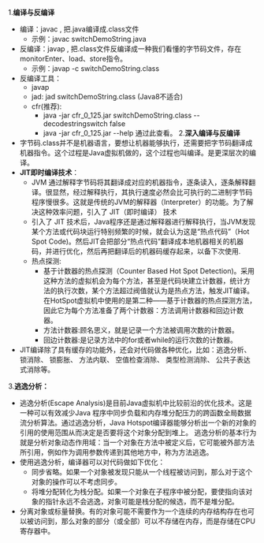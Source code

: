 1.**编译与反编译**
- 编译：javac , 把.java编译成.class文件
    - 示例：javac switchDemoString.java
- 反编译：javap , 把.class文件反编译成一种我们看懂的字节码文件，存在monitorEnter、load、store指令。
    - 示例：javap -c switchDemoString.class
- 反编译工具：
    - javap
    - jad: jad switchDemoString.class (Java8不适合)
    - cfr(推荐):
        - java -jar cfr_0_125.jar switchDemoString.class --decodestringswitch false
        - java -jar cfr_0_125.jar --help 通过此查看。
2.**深入编译与反编译**
- 字节码.class并不是机器语言，要想让机器能够执行，还需要把字节码翻译成机器指令。这个过程是Java虚拟机做的，这个过程也叫编译。是更深层次的编译。
- **JIT即时编译技术**：
    - JVM 通过解释字节码将其翻译成对应的机器指令，逐条读入，逐条解释翻译。很显然，经过解释执行，其执行速度必然会比可执行的二进制字节码程序慢很多。这就是传统的JVM的解释器（Interpreter）的功能。为了解决这种效率问题，引入了 JIT（即时编译） 技术
    - 引入了 JIT 技术后，Java程序还是通过解释器进行解释执行，当JVM发现某个方法或代码块运行特别频繁的时候，就会认为这是“热点代码”（Hot Spot Code)。然后JIT会把部分“热点代码”翻译成本地机器相关的机器码，并进行优化，然后再把翻译后的机器码缓存起来，以备下次使用.
    - 热点探测:
        - 基于计数器的热点探测（Counter Based Hot Spot Detection)。采用这种方法的虚拟机会为每个方法，甚至是代码块建立计数器，统计方法的执行次数，某个方法超过阀值就认为是热点方法，触发JIT编译。在HotSpot虚拟机中使用的是第二种——基于计数器的热点探测方法，因此它为每个方法准备了两个计数器：方法调用计数器和回边计数器。
        - 方法计数器:顾名思义，就是记录一个方法被调用次数的计数器。
        - 回边计数器:是记录方法中的for或者while的运行次数的计数器。
- JIT编译除了具有缓存的功能外，还会对代码做各种优化，比如：逃逸分析、 锁消除、 锁膨胀、 方法内联、 空值检查消除、 类型检测消除、 公共子表达式消除等。

3.**逃逸分析：**
- 逃逸分析(Escape Analysis)是目前Java虚拟机中比较前沿的优化技术。这是一种可以有效减少Java 程序中同步负载和内存堆分配压力的跨函数全局数据流分析算法。通过逃逸分析，Java Hotspot编译器能够分析出一个新的对象的引用的使用范围从而决定是否要将这个对象分配到堆上。
逃逸分析的基本行为就是分析对象动态作用域：当一个对象在方法中被定义后，它可能被外部方法所引用，例如作为调用参数传递到其他地方中，称为方法逃逸。
- 使用逃逸分析，编译器可以对代码做如下优化：
    - 同步省略。如果一个对象被发现只能从一个线程被访问到，那么对于这个对象的操作可以不考虑同步。
    - 将堆分配转化为栈分配。如果一个对象在子程序中被分配，要使指向该对象的指针永远不会逃逸，对象可能是栈分配的候选，而不是堆分配。
- 分离对象或标量替换。有的对象可能不需要作为一个连续的内存结构存在也可以被访问到，那么对象的部分（或全部）可以不存储在内存，而是存储在CPU寄存器中。
